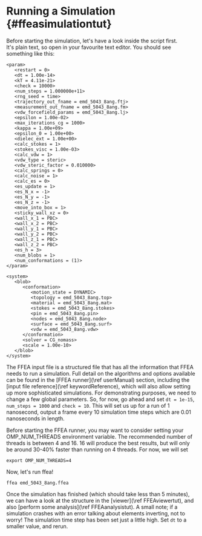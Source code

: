 Running a Simulation {#ffeasimulationtut}
=============================

Before starting the simulation, let's have a look inside the script first.  
It's plain text, so open in your favourite text editor. You should see something like this:

    <param>
       <restart = 0>
       <dt = 1.00e-14>
       <kT = 4.11e-21>
       <check = 10000>
       <num_steps = 1.000000e+11>
       <rng_seed = time>
       <trajectory_out_fname = emd_5043_8ang.ftj>
       <measurement_out_fname = emd_5043_8ang.fm>
       <vdw_forcefield_params = emd_5043_8ang.lj>
       <epsilon = 1.00e-02>
       <max_iterations_cg = 1000>
       <kappa = 1.00e+09>
       <epsilon_0 = 1.00e+00>
       <dielec_ext = 1.00e+00>
       <calc_stokes = 1>
       <stokes_visc = 1.00e-03>
       <calc_vdw = 1>
       <vdw_type = steric>
       <vdw_steric_factor = 0.010000>
       <calc_springs = 0>
       <calc_noise = 1>
       <calc_es = 0>
       <es_update = 1>
       <es_N_x = -1>
       <es_N_y = -1>
       <es_N_z = -1>
       <move_into_box = 1>
       <sticky_wall_xz = 0>
       <wall_x_1 = PBC>
       <wall_x_2 = PBC>
       <wall_y_1 = PBC>
       <wall_y_2 = PBC>
       <wall_z_1 = PBC>
       <wall_z_2 = PBC>
       <es_h = 3>
       <num_blobs = 1>
       <num_conformations = (1)>
    </param>
    
    <system>
       <blob>
          <conformation>
             <motion_state = DYNAMIC>
             <topology = emd_5043_8ang.top>
             <material = emd_5043_8ang.mat>
             <stokes = emd_5043_8ang.stokes>
             <pin = emd_5043_8ang.pin>
             <nodes = emd_5043_8ang.node>
             <surface = emd_5043_8ang.surf>
             <vdw = emd_5043_8ang.vdw>
          </conformation>
          <solver = CG_nomass>
          <scale = 1.00e-10>
       </blob>
    </system>
    
    
The FFEA input file is a structured file that has all the information that FFEA needs 
 to run a simulation. Full detail on the algorithms and options available 
 can be found in the [FFEA runner](\ref userManual) section,
 including the [input file reference](\ref keywordReference), which will also allow
 setting up more sophisticated simulations.
For demonstrating purposes, we need to change a few global parameters. 
 So, for now, go ahead and set `dt = 1e-15`, `num_steps = 1000` and `check = 10`. 
 This will set us up for a run of 1 nanosecond, output a frame every 10 simulation time steps which are 0.01 nanoseconds in length.

Before starting the FFEA runner, you may want to consider setting your OMP_NUM_THREADS environment variable. The recommended number of threads is between 4 and 16. 16 will produce the best results, but will only be around 30-40% faster than running on 4 threads. For now, we will set

	export OMP_NUM_THREADS=4

Now, let's run ffea!

	ffea emd_5043_8ang.ffea

Once the simulation has finished (which should take less than 5 minutes), we can have a look at the structure in the [viewer](\ref FFEAviewertut), and also [perform some analysis](\ref FFEAanalysistut).
A small note; if a simulation crashes with an error talking about elements inverting, not to worry! The simulation time step has been set just a little high. Set ` dt ` to a smaller value, and rerun.


